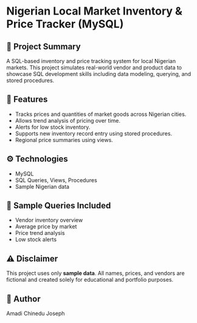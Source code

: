 # Nigerian Local Market Inventory & Price Tracker (MySQL)

## 📌 Project Summary
A SQL-based inventory and price tracking system for local Nigerian markets. This project simulates real-world vendor and product data to showcase SQL development skills including data modeling, querying, and stored procedures.

## 📂 Features
- Tracks prices and quantities of market goods across Nigerian cities.
- Allows trend analysis of pricing over time.
- Alerts for low stock inventory.
- Supports new inventory record entry using stored procedures.
- Regional price summaries using views.

## ⚙️ Technologies
- MySQL
- SQL Queries, Views, Procedures
- Sample Nigerian data

## 🧪 Sample Queries Included
- Vendor inventory overview
- Average price by market
- Price trend analysis
- Low stock alerts

## ⚠️ Disclaimer
This project uses only **sample data**. All names, prices, and vendors are fictional and created solely for educational and portfolio purposes.

## 👤 Author
Amadi Chinedu Joseph

